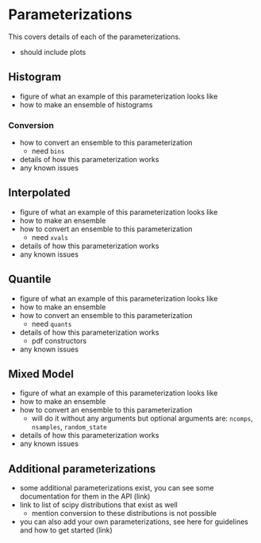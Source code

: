 # Parameterizations

This covers details of each of the parameterizations.

- should include plots

## Histogram

- figure of what an example of this parameterization looks like
- how to make an ensemble of histograms

### Conversion

- how to convert an ensemble to this parameterization
  - need `bins`
- details of how this parameterization works
- any known issues

## Interpolated

- figure of what an example of this parameterization looks like
- how to make an ensemble
- how to convert an ensemble to this parameterization
  - need `xvals`
- details of how this parameterization works
- any known issues

## Quantile

- figure of what an example of this parameterization looks like
- how to make an ensemble
- how to convert an ensemble to this parameterization
  - need `quants`
- details of how this parameterization works
  - pdf constructors
- any known issues

## Mixed Model

- figure of what an example of this parameterization looks like
- how to make an ensemble
- how to convert an ensemble to this parameterization
  - will do it without any arguments but optional arguments are: `ncomps`, `nsamples`, `random_state`
- details of how this parameterization works
- any known issues

## Additional parameterizations

- some additional parameterizations exist, you can see some documentation for them in the API (link)
- link to list of scipy distributions that exist as well
  - mention conversion to these distributions is not possible
- you can also add your own parameterizations, see here for guidelines and how to get started (link)
